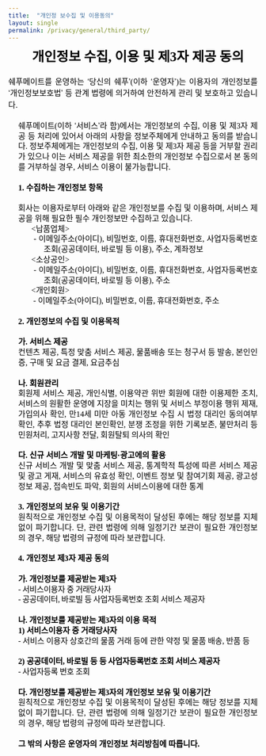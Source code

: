 ```yaml
---
title:  "개인정 보수집 및 이용동의"
layout: single
permalink: /privacy/general/third_party/
---
```


<html>

<head>
<meta http-equiv=Content-Type content="text/html; charset=utf-8">
<meta name=Generator content="Microsoft Word 15 (filtered)">
<title>개인정보 수집 및 이용동의</title>
<style>
<!--
 /* Font Definitions */
 @font-face
	{font-family:"Cambria Math";
	panose-1:2 4 5 3 5 4 6 3 2 4;}
@font-face
	{font-family:"Arial Unicode MS";
	panose-1:2 11 6 4 2 2 2 2 2 4;}
@font-face
	{font-family:함초롬바탕;
	panose-1:0 0 0 0 0 0 0 0 0 0;}
@font-face
	{font-family:함초롬돋움;
	panose-1:0 0 0 0 0 0 0 0 0 0;}
@font-face
	{font-family:휴먼명조;
	panose-1:0 0 0 0 0 0 0 0 0 0;}
@font-face
	{font-family:"\@Arial Unicode MS";
	panose-1:2 11 6 4 2 2 2 2 2 4;}
@font-face
	{font-family:"\@휴먼명조";
	panose-1:0 0 0 0 0 0 0 0 0 0;}
@font-face
	{font-family:"\@함초롬돋움";
	panose-1:0 0 0 0 0 0 0 0 0 0;}
@font-face
	{font-family:"\@함초롬바탕";
	panose-1:0 0 0 0 0 0 0 0 0 0;}
 /* Style Definitions */
 p.a, li.a, div.a
	{mso-style-name:바탕글;
	margin:0in;
	text-align:justify;
	text-justify:inter-ideograph;
	line-height:103%;
	text-autospace:none;
	word-break:break-all;
	font-size:10.0pt;
	font-family:"함초롬바탕",serif;
	color:black;}
.MsoChpDefault
	{font-family:"Malgun Gothic",sans-serif;}
 /* Page Definitions */
 @page WordSection1
	{size:595.25pt 841.85pt;
	margin:99.2pt 85.0pt 99.2pt 85.0pt;}
div.WordSection1
	{page:WordSection1;}
 /* List Definitions */
 ol
	{margin-bottom:0in;}
ul
	{margin-bottom:0in;}
-->
</style>

</head>

<body lang=EN-US link=blue vlink=purple style='word-wrap:break-word'>

<div class=WordSection1>

<p class=a align=center style='margin-left:15.0pt;text-align:center;line-height:
130%;word-break:normal'><b><span lang=ZH-CN style='font-size:20.0pt;line-height:
130%;font-family:"휴먼명조",serif'>개인정보 수집</span></b><b><span style='font-size:
20.0pt;line-height:130%;font-family:"휴먼명조",serif'>, <span lang=ZH-CN>이용 및 제</span>3<span
lang=ZH-CN>자 제공 동의</span></span></b></p>

<p class=a style='margin-left:15.0pt;line-height:130%'><span style='font-size:
12.0pt;line-height:130%;font-family:"휴먼명조",serif'>&nbsp;</span></p>

<p class=a style='line-height:146%'><span lang=ZH-CN style='font-size:12.0pt;
line-height:146%;font-family:"휴먼명조",serif'>쉐푸메이트를 운영하는 </span><span
style='font-size:12.0pt;line-height:146%;font-family:"Arial Unicode MS",sans-serif'>‘</span><span
lang=ZH-CN style='font-size:12.0pt;line-height:146%;font-family:"휴먼명조",serif'>당신의
쉐푸</span><span style='font-size:12.0pt;line-height:146%;font-family:"Arial Unicode MS",sans-serif'>’</span><span
style='font-size:12.0pt;line-height:146%;font-family:"휴먼명조",serif'>(<span
lang=ZH-CN>이하 </span></span><span style='font-size:12.0pt;line-height:146%;
font-family:"Arial Unicode MS",sans-serif'>‘</span><span lang=ZH-CN
style='font-size:12.0pt;line-height:146%;font-family:"휴먼명조",serif'>운영자</span><span
style='font-size:12.0pt;line-height:146%;font-family:"Arial Unicode MS",sans-serif'>’</span><span
style='font-size:12.0pt;line-height:146%;font-family:"휴먼명조",serif'>)<span
lang=ZH-CN style='letter-spacing:-.1pt'>는 </span><span lang=ZH-CN>이용자의 개인정보를 </span></span><span
style='font-size:12.0pt;line-height:146%;font-family:"Arial Unicode MS",sans-serif'>‘</span><span
lang=ZH-CN style='font-size:12.0pt;line-height:146%;font-family:"휴먼명조",serif'>개인정보보호법</span><span
style='font-size:12.0pt;line-height:146%;font-family:"Arial Unicode MS",sans-serif'>’</span><span
style='font-size:12.0pt;line-height:146%;font-family:"휴먼명조",serif'> <span
lang=ZH-CN>등 관계 법령에 의거하여 안전하게 관리 및 보호하고 있습니다</span>.</span></p>

<p class=a style='margin-left:15.0pt;line-height:130%'><span style='font-size:
12.0pt;line-height:130%;font-family:"휴먼명조",serif'>&nbsp;</span></p>

<p class=a style='margin-left:15.0pt;line-height:130%'><span lang=ZH-CN
style='font-size:12.0pt;line-height:130%;font-family:"휴먼명조",serif'>쉐푸메이트</span><span
style='font-size:12.0pt;line-height:130%;font-family:"휴먼명조",serif'>(<span
lang=ZH-CN>이하 </span></span><span style='font-size:12.0pt;line-height:130%;
font-family:"Arial Unicode MS",sans-serif'>‘</span><span lang=ZH-CN
style='font-size:12.0pt;line-height:130%;font-family:"휴먼명조",serif'>서비스</span><span
style='font-size:12.0pt;line-height:130%;font-family:"Arial Unicode MS",sans-serif'>’</span><span
lang=ZH-CN style='font-size:12.0pt;line-height:130%;font-family:"휴먼명조",serif'>라
함</span><span style='font-size:12.0pt;line-height:130%;font-family:"휴먼명조",serif'>)<span
lang=ZH-CN>에서는 개인정보의 수집</span>, <span lang=ZH-CN>이용 및 제</span>3<span
lang=ZH-CN>자 제공 등 처리에 있어서 아래의 사항을 정보주체에게 안내하고 동의를 받습니다</span>. <span
lang=ZH-CN>정보주체에게는 개인정보의 수집</span>, <span lang=ZH-CN>이용 및 제</span>3<span
lang=ZH-CN>자 제공 등을 거부할 권리가 있으나 이는 서비스 제공을 위한 최소한의 개인정보 수집으로서 본 동의를 거부하실 경우</span>,
<span lang=ZH-CN>서비스 이용이 불가능합니다</span>.</span></p>

<p class=a style='margin-left:15.0pt;line-height:130%'><span style='font-size:
12.0pt;line-height:130%;font-family:"휴먼명조",serif'>&nbsp;</span></p>

<p class=a style='margin-left:15.0pt;line-height:130%'><b><span
style='font-size:12.0pt;line-height:130%;font-family:"휴먼명조",serif'>1. <span
lang=ZH-CN>수집하는 개인정보 항목</span></span></b></p>

<p class=a style='margin-left:15.0pt;line-height:130%'><b><span
style='font-size:12.0pt;line-height:130%;font-family:"휴먼명조",serif'>&nbsp;</span></b></p>

<p class=a style='margin-left:15.0pt;line-height:130%'><span lang=ZH-CN
style='font-size:12.0pt;line-height:130%;font-family:"휴먼명조",serif'>회사는 이용자로부터 아래와
같은 개인정보를 수집 및 이용하며</span><span style='font-size:12.0pt;line-height:130%;
font-family:"휴먼명조",serif'>, <span lang=ZH-CN>서비스 제공을 위해 필요한 필수 개인정보만 수집하고 있습니다</span>.</span></p>

<p class=a style='margin-left:15.0pt;text-indent:19.95pt;line-height:130%'><span
style='font-size:12.0pt;line-height:130%;font-family:"휴먼명조",serif'>&lt;<span
lang=ZH-CN>납품업체</span>&gt;</span></p>

<p class=a style='margin-left:53.7pt;text-indent:-18.75pt;line-height:130%'><span
style='font-size:12.0pt;line-height:130%;font-family:"휴먼명조",serif'> - <span
lang=ZH-CN>이메일주소</span>(<span lang=ZH-CN>아이디</span>), <span lang=ZH-CN>비밀번호</span>,
<span lang=ZH-CN>이름</span>, <span lang=ZH-CN>휴대전화번호</span>, <span lang=ZH-CN>사업자등록번호
조회</span>(<span lang=ZH-CN>공공데이터</span>, <span lang=ZH-CN>바로빌 등 이용</span>), <span
lang=ZH-CN>주소</span>, <span lang=ZH-CN>계좌정보</span></span></p>

<p class=a style='margin-left:15.0pt;text-indent:19.95pt;line-height:130%'><span
style='font-size:12.0pt;line-height:130%;font-family:"휴먼명조",serif'>&lt;<span
lang=ZH-CN>소상공인</span>&gt;</span></p>

<p class=a style='margin-left:53.7pt;text-indent:-18.75pt;line-height:130%'><span
style='font-size:12.0pt;line-height:130%;font-family:"휴먼명조",serif'> - <span
lang=ZH-CN>이메일주소</span>(<span lang=ZH-CN>아이디</span>), <span lang=ZH-CN>비밀번호</span>,
<span lang=ZH-CN>이름</span>, <span lang=ZH-CN>휴대전화번호</span>, <span lang=ZH-CN>사업자등록번호
조회</span>(<span lang=ZH-CN>공공데이터</span>, <span lang=ZH-CN>바로빌 등 이용</span>), <span
lang=ZH-CN>주소</span></span></p>

<p class=a style='margin-left:15.0pt;text-indent:19.95pt;line-height:130%'><span
style='font-size:12.0pt;line-height:130%;font-family:"휴먼명조",serif'>&lt;<span
lang=ZH-CN>개인회원</span>&gt;</span></p>

<p class=a style='margin-left:15.0pt;text-indent:19.95pt;line-height:130%'><span
style='font-size:12.0pt;line-height:130%;font-family:"휴먼명조",serif'> - <span
lang=ZH-CN>이메일주소</span>(<span lang=ZH-CN>아이디</span>), <span lang=ZH-CN>비밀번호</span>,
<span lang=ZH-CN>이름</span>, <span lang=ZH-CN>휴대전화번호</span>, <span lang=ZH-CN>주소</span></span></p>

<p class=a style='margin-left:15.0pt;line-height:130%'><span style='font-size:
12.0pt;line-height:130%;font-family:"휴먼명조",serif'>   </span></p>

<p class=a style='margin-left:15.0pt;line-height:130%'><b><span
style='font-size:12.0pt;line-height:130%;font-family:"휴먼명조",serif'>2. <span
lang=ZH-CN>개인정보의 수집 및 이용목적</span></span></b></p>

<p class=a style='margin-left:15.0pt;line-height:130%'><b><span
style='font-size:12.0pt;line-height:130%;font-family:"휴먼명조",serif'>&nbsp;</span></b></p>

<p class=a style='margin-left:15.0pt;line-height:130%'><b><span lang=ZH-CN
style='font-size:12.0pt;line-height:130%;font-family:"휴먼명조",serif'>가</span></b><b><span
style='font-size:12.0pt;line-height:130%;font-family:"휴먼명조",serif'>. <span
lang=ZH-CN>서비스 제공 </span></span></b></p>

<p class=a style='margin-left:15.0pt;line-height:130%'><span lang=ZH-CN
style='font-size:12.0pt;line-height:130%;font-family:"휴먼명조",serif'>컨텐츠 제공</span><span
style='font-size:12.0pt;line-height:130%;font-family:"휴먼명조",serif'>, <span
lang=ZH-CN>특정 맞춤 서비스 제공</span>, <span lang=ZH-CN>물품배송 또는 청구서 등 발송</span>, <span
lang=ZH-CN>본인인증</span>, <span lang=ZH-CN>구매 및 요금 결제</span>, <span lang=ZH-CN>요금추심</span></span></p>

<p class=a style='margin-left:15.0pt;line-height:130%'><span style='font-size:
12.0pt;line-height:130%;font-family:"휴먼명조",serif'>&nbsp;</span></p>

<p class=a style='margin-left:15.0pt;line-height:130%'><b><span lang=ZH-CN
style='font-size:12.0pt;line-height:130%;font-family:"휴먼명조",serif'>나</span></b><b><span
style='font-size:12.0pt;line-height:130%;font-family:"휴먼명조",serif'>. <span
lang=ZH-CN>회원관리</span></span></b></p>

<p class=a style='margin-left:15.0pt;line-height:130%'><span lang=ZH-CN
style='font-size:12.0pt;line-height:130%;font-family:"휴먼명조",serif;letter-spacing:
-.05pt'>회원제 서비스 제공</span><span style='font-size:12.0pt;line-height:130%;
font-family:"휴먼명조",serif;letter-spacing:-.05pt'>, <span lang=ZH-CN>개인식별</span>,
<span lang=ZH-CN>이용약관 위반 회원에 대한 이용제한 조치</span>, <span lang=ZH-CN>서비스의 원활한 운영에 지장을
미치는 행위 및 서비스 부정이용 행위 제재</span>, <span lang=ZH-CN>가입의사 확인</span>, <span
lang=ZH-CN>만</span>14<span lang=ZH-CN>세 미만 아동 개인정보 수집 시 법정 대리인 동의여부 확인</span>, <span
lang=ZH-CN>추후 법정 대리인 본인확인</span>, <span lang=ZH-CN>분쟁 조정을 위한 기록보존</span>, <span
lang=ZH-CN>불만처리 등 민원처리</span>, <span lang=ZH-CN>고지사항 전달</span>, <span
lang=ZH-CN>회원탈퇴 의사의 확인</span></span></p>

<p class=a style='margin-left:15.0pt;line-height:130%'><span style='font-size:
12.0pt;line-height:130%;font-family:"휴먼명조",serif'>&nbsp;</span></p>

<p class=a style='margin-left:15.0pt;line-height:130%'><b><span lang=ZH-CN
style='font-size:12.0pt;line-height:130%;font-family:"휴먼명조",serif'>다</span></b><b><span
style='font-size:12.0pt;line-height:130%;font-family:"휴먼명조",serif'>. <span
lang=ZH-CN>신규 서비스 개발 및 마케팅</span></span></b><b><span style='font-size:12.0pt;
line-height:130%;font-family:"Arial Unicode MS",sans-serif'>·</span></b><b><span
lang=ZH-CN style='font-size:12.0pt;line-height:130%;font-family:"휴먼명조",serif'>광고에의
활용</span></b></p>

<p class=a style='margin-left:15.0pt;line-height:130%'><span lang=ZH-CN
style='font-size:12.0pt;line-height:130%;font-family:"휴먼명조",serif'>신규 서비스 개발 및 맞춤
서비스 제공</span><span style='font-size:12.0pt;line-height:130%;font-family:"휴먼명조",serif'>,
<span lang=ZH-CN>통계학적 특성에 따른 서비스 제공 및 광고 게재</span>, <span lang=ZH-CN>서비스의 유효성 확인</span>,
<span lang=ZH-CN>이벤트 정보 및 참여기회 제공</span>, <span lang=ZH-CN>광고성 정보 제공</span>, <span
lang=ZH-CN>접속빈도 파악</span>, <span lang=ZH-CN>회원의 서비스이용에 대한 통계</span></span></p>

<p class=a style='margin-left:15.0pt;line-height:130%'><span style='font-size:
12.0pt;line-height:130%;font-family:"휴먼명조",serif'>&nbsp;</span></p>

<p class=a style='margin-left:15.0pt;line-height:130%'><b><span
style='font-size:12.0pt;line-height:130%;font-family:"휴먼명조",serif'>3. <span
lang=ZH-CN>개인정보의 보유 및 이용기간</span></span></b></p>

<p class=a style='margin-left:15.0pt;line-height:130%'><span lang=ZH-CN
style='font-size:12.0pt;line-height:130%;font-family:"휴먼명조",serif'>원칙적으로 개인정보 수집
및 이용목적이 달성된 후에는 해당 정보를 지체 없이 파기합니다</span><span style='font-size:12.0pt;
line-height:130%;font-family:"휴먼명조",serif'>. <span lang=ZH-CN>단</span>, <span
lang=ZH-CN>관련 법령에 의해 일정기간 보관이 필요한 개인정보의 경우</span>, <span lang=ZH-CN>해당 법령의 규정에 따라
보관합니다</span>.</span></p>

<p class=a style='margin-left:15.0pt;line-height:130%'><span style='font-size:
12.0pt;line-height:130%;font-family:"휴먼명조",serif'> </span></p>

<p class=a style='margin-left:15.0pt;line-height:130%'><b><span
style='font-size:12.0pt;line-height:130%;font-family:"휴먼명조",serif'>4. <span
lang=ZH-CN>개인정보 제</span>3<span lang=ZH-CN>자 제공 동의</span></span></b></p>

<p class=a style='margin-left:15.0pt;line-height:130%'><span style='font-size:
12.0pt;line-height:130%;font-family:"휴먼명조",serif;letter-spacing:-.1pt'>&nbsp;</span></p>

<p class=a style='margin-left:15.0pt;line-height:130%'><b><span lang=ZH-CN
style='font-size:12.0pt;line-height:130%;font-family:"휴먼명조",serif;letter-spacing:
-.1pt'>가</span></b><b><span style='font-size:12.0pt;line-height:130%;
font-family:"휴먼명조",serif;letter-spacing:-.1pt'>. <span lang=ZH-CN>개인정보를 제공받는 제</span>3<span
lang=ZH-CN>자</span></span></b></p>

<p class=a style='margin-left:15.0pt;text-indent:0in;line-height:130%'><span
style='font-size:12.0pt;line-height:130%;font-family:"휴먼명조",serif;letter-spacing:
-.3pt'>- </span><span lang=ZH-CN style='font-size:12.0pt;line-height:130%;
font-family:"휴먼명조",serif;letter-spacing:-.3pt'>서비스이용자 중 거래당사자</span></p>

<p class=a style='margin-left:15.0pt;text-indent:0in;line-height:130%'><span
style='font-size:12.0pt;line-height:130%;font-family:"휴먼명조",serif;letter-spacing:
-.3pt'>- </span><span lang=ZH-CN style='font-size:12.0pt;line-height:130%;
font-family:"휴먼명조",serif;letter-spacing:-.3pt'>공공데이터</span><span
style='font-size:12.0pt;line-height:130%;font-family:"휴먼명조",serif;letter-spacing:
-.3pt'>, <span lang=ZH-CN>바로빌 등 사업자등록번호 조회 서비스 제공자</span></span></p>

<p class=a style='margin-left:15.0pt;line-height:130%'><span style='font-size:
12.0pt;line-height:130%;font-family:"휴먼명조",serif;color:blue;letter-spacing:
-.3pt'>&nbsp;</span></p>

<p class=a style='margin-left:15.0pt;line-height:130%'><b><span lang=ZH-CN
style='font-size:12.0pt;line-height:130%;font-family:"휴먼명조",serif;letter-spacing:
-.1pt'>나</span></b><b><span style='font-size:12.0pt;line-height:130%;
font-family:"휴먼명조",serif;letter-spacing:-.1pt'>. <span lang=ZH-CN>개인정보를 제공받는 제</span>3<span
lang=ZH-CN>자의 이용 목적</span></span></b></p>

<p class=a style='margin-left:15.0pt;line-height:130%'><b><span
style='font-size:12.0pt;line-height:130%;font-family:"휴먼명조",serif;letter-spacing:
-.1pt'>1) <span lang=ZH-CN>서비스이용자 중 거래당사자</span></span></b></p>

<p class=a style='margin-left:15.0pt;line-height:130%'><span style='font-size:
12.0pt;line-height:130%;font-family:"휴먼명조",serif;letter-spacing:-.1pt'>- <span
lang=ZH-CN>서비스 이용자 상호간의 물품 거래 등에 관한 약정 및 물품 배송</span>, <span lang=ZH-CN>반품 등</span></span></p>

<p class=a style='margin-left:15.0pt;line-height:130%'><span style='font-size:
12.0pt;line-height:130%;font-family:"휴먼명조",serif;color:blue;letter-spacing:
-.1pt'>&nbsp;</span></p>

<p class=a style='margin-left:15.0pt;line-height:130%'><b><span
style='font-size:12.0pt;line-height:130%;font-family:"휴먼명조",serif;letter-spacing:
-.1pt'>2) <span lang=ZH-CN>공공데이터</span>, <span lang=ZH-CN>바로빌 등 </span></span></b><b><span
lang=ZH-CN style='font-size:12.0pt;line-height:130%;font-family:"휴먼명조",serif;
letter-spacing:-.3pt'>등 사업자등록번호 조회 서비스 제공자</span></b></p>

<p class=a style='margin-left:15.0pt;text-indent:0in;line-height:130%'><span
style='font-size:12.0pt;line-height:130%;font-family:"휴먼명조",serif;letter-spacing:
-.3pt'>- </span><span lang=ZH-CN style='font-size:12.0pt;line-height:130%;
font-family:"휴먼명조",serif;letter-spacing:-.3pt'>사업자등록 번호 조회 </span></p>

<p class=a style='margin-left:15.0pt;line-height:130%'><b><span
style='font-size:12.0pt;line-height:130%;font-family:"휴먼명조",serif;letter-spacing:
-.1pt'>&nbsp;</span></b></p>

<p class=a style='margin-left:15.0pt;line-height:130%'><b><span lang=ZH-CN
style='font-size:12.0pt;line-height:130%;font-family:"휴먼명조",serif;letter-spacing:
-.1pt'>다</span></b><b><span style='font-size:12.0pt;line-height:130%;
font-family:"휴먼명조",serif;letter-spacing:-.1pt'>. <span lang=ZH-CN>개인정보를 제공받는 제</span>3<span
lang=ZH-CN>자의 개인정보 보유 및 이용기간</span></span></b></p>

<p class=a style='margin-left:15.0pt;line-height:130%'><span lang=ZH-CN
style='font-size:12.0pt;line-height:130%;font-family:"휴먼명조",serif'>원칙적으로 개인정보 수집
및 이용목적이 달성된 후에는 해당 정보를 지체 없이 파기합니다</span><span style='font-size:12.0pt;
line-height:130%;font-family:"휴먼명조",serif'>. <span lang=ZH-CN>단</span>, <span
lang=ZH-CN>관련 법령에 의해 일정기간 보관이 필요한 개인정보의 경우</span>, <span lang=ZH-CN>해당 법령의 규정에 따라
보관합니다</span>. </span></p>

<p class=a style='margin-left:15.0pt;line-height:130%'><span style='font-size:
12.0pt;line-height:130%;font-family:"휴먼명조",serif'>&nbsp;</span></p>

<p class=a style='margin-left:15.0pt;line-height:130%'><b><span lang=ZH-CN
style='font-size:12.0pt;line-height:130%;font-family:"휴먼명조",serif'>그 밖의 사항은 운영자의
개인정보 처리방침에 따릅니다</span></b><b><span style='font-size:12.0pt;line-height:130%;
font-family:"휴먼명조",serif'>.</span></b></p>

</div>

</body>

</html>
